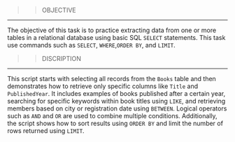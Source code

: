 >>OBJECTIVE
-----------
The objective of this task is to practice extracting data from one or more tables in a relational database using basic SQL `SELECT` statements. This task use commands such as `SELECT`, `WHERE`,`ORDER BY`, and `LIMIT`. 

>>DISCRIPTION
-------------
This script starts with selecting all records from the `Books` table and then demonstrates how to retrieve only specific columns like `Title` and `PublishedYear`. It includes examples of books published after a certain year, searching for specific keywords within book titles using `LIKE`, and retrieving members based on city or registration date using `BETWEEN`. Logical operators such as `AND` and `OR` are used to combine multiple conditions. Additionally, the script shows how to sort results using `ORDER BY` and limit the number of rows returned using `LIMIT`.
